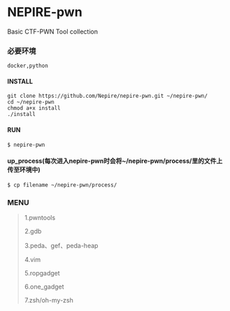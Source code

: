 # NEPIRE-pwn
Basic CTF-PWN Tool collection

### 必要环境
```
docker,python
```

#### INSTALL
```
git clone https://github.com/Nepire/nepire-pwn.git ~/nepire-pwn/
cd ~/nepire-pwn
chmod a+x install
./install
```

#### RUN
```
$ nepire-pwn
```

#### up_process(每次进入nepire-pwn时会将~/nepire-pwn/process/里的文件上传至环境中)
```
$ cp filename ~/nepire-pwn/process/
```

### MENU
> 1.pwntools
>
> 2.gdb
>
> 3.peda、gef、peda-heap
>
> 4.vim
>
> 5.ropgadget
>
> 6.one_gadget
>
> 7.zsh/oh-my-zsh



